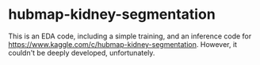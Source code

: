 # hubmap-kidney-segmentation

This is an EDA code, including a simple training, and an inference code for https://www.kaggle.com/c/hubmap-kidney-segmentation.
However, it couldn't be deeply developed, unfortunately.
